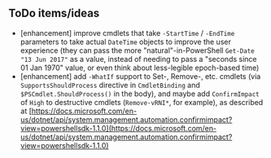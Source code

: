 ## ToDo items/ideas

- \[enhancement] improve cmdlets that take `-StartTime` / `-EndTime` parameters to take actual `DateTime` objects to improve the user experience (they can pass the more "natural"-in-PowerShell `Get-Date "13 Jun 2017"` as a value, instead of needing to pass a "seconds since 01 Jan 1970" value, or even think about less-legible epoch-based time)
- \[enhancement] add `-WhatIf` support to Set-, Remove-, etc. cmdlets (via `SupportsShouldProcess` directive in `CmdletBinding` and `$PSCmdlet.ShouldProcess()` in the body), and maybe add `ConfirmImpact` of `High` to destructive cmdlets (`Remove-vRNI*`, for example), as described at [https://docs.microsoft.com/en-us/dotnet/api/system.management.automation.confirmimpact?view=powershellsdk-1.1.0](https://docs.microsoft.com/en-us/dotnet/api/system.management.automation.confirmimpact?view=powershellsdk-1.1.0)
